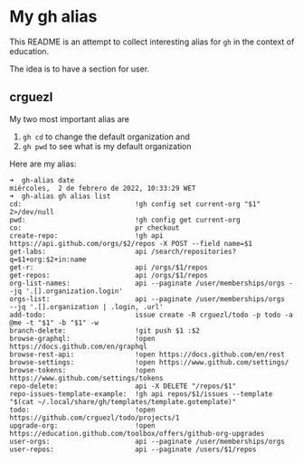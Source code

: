 # My gh alias

This README is an attempt to collect interesting alias for `gh` in the context of education.

The idea is to have a section for user.


## crguezl

My two most important alias are 

1. `gh cd` to change the default organization and 
2. `gh pwd` to see what is my default organization

Here are my alias:

```
➜  gh-alias date
miércoles,  2 de febrero de 2022, 10:33:29 WET
➜  gh-alias gh alias list
cd:                            !gh config set current-org "$1" 2>/dev/null
pwd:                           !gh config get current-org
co:                            pr checkout
create-repo:                   !gh api https://api.github.com/orgs/$2/repos -X POST --field name=$1
get-labs:                      api /search/repositories?q=$1+org:$2+in:name
get-r:                         api /orgs/$1/repos
get-repos:                     api /orgs/$1/repos
org-list-names:                api --paginate /user/memberships/orgs --jq '.[].organization.login'
orgs-list:                     api --paginate /user/memberships/orgs  --jq '.[].organization | .login, .url'
add-todo:                      issue create -R crguezl/todo -p todo -a @me -t "$1" -b "$1" -w
branch-delete:                 !git push $1 :$2
browse-graphql:                !open https://docs.github.com/en/graphql
browse-rest-api:               !open https://docs.github.com/en/rest
browse-settings:               !open https://www.github.com/settings/
browse-tokens:                 !open https://www.github.com/settings/tokens
repo-delete:                   api -X DELETE "/repos/$1"
repo-issues-template-example:  !gh api repos/$1/issues --template "$(cat ~/.local/share/gh/templates/template.gotemplate)"
todo:                          !open https://github.com/crguezl/todo/projects/1
upgrade-org:                   !open  https://education.github.com/toolbox/offers/github-org-upgrades
user-orgs:                     api --paginate /user/memberships/orgs
user-repos:                    api --paginate /users/$1/repos
```